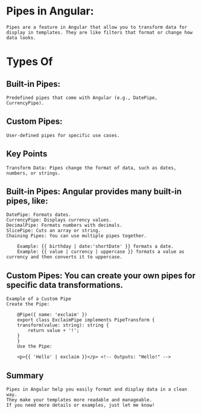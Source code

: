 # Pipes in Angular:
    Pipes are a feature in Angular that allow you to transform data for display in templates. They are like filters that format or change how data looks.

# Types Of 
## Built-in Pipes: 
    Predefined pipes that come with Angular (e.g., DatePipe, CurrencyPipe).
## Custom Pipes: 
    User-defined pipes for specific use cases.

## Key Points
    Transform Data: Pipes change the format of data, such as dates, numbers, or strings.

## Built-in Pipes: Angular provides many built-in pipes, like:

    DatePipe: Formats dates.
    CurrencyPipe: Displays currency values.
    DecimalPipe: Formats numbers with decimals.
    SlicePipe: Cuts an array or string.
    Chaining Pipes: You can use multiple pipes together.
        
        Example: {{ birthday | date:'shortDate' }} formats a date. 
        Example: {{ value | currency | uppercase }} formats a value as currency and then converts it to uppercase.
        
## Custom Pipes: You can create your own pipes for specific data transformations.

    Example of a Custom Pipe
    Create the Pipe:

        @Pipe({ name: 'exclaim' })
        export class ExclaimPipe implements PipeTransform {
        transform(value: string): string {
            return value + '!';
        }
        }
        Use the Pipe:

        <p>{{ 'Hello' | exclaim }}</p> <!-- Outputs: "Hello!" -->

## Summary
    Pipes in Angular help you easily format and display data in a clean way.
    They make your templates more readable and manageable.
    If you need more details or examples, just let me know!